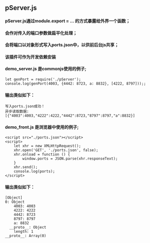 ﻿## pServer.js
#### pServer.js通过module.export = ... 的方式暴露给外界一个函数；
#### 会作对传入的端口参数做扁平化处理；
#### 会将端口以对象形式写入ports.json中，以供前后台js共享；
#### 该插件可作为开发依赖安装
#### demo_server.js 是commonjs使用的例子;
```
let genPort = require('./pServer');
console.log(genPort(4003, {4442: 8723, a: 8832}, [4222, 8797]));;
```
#### 输出类似如下：
```
写入ports.json成功！
异步读取数据: [{"4003":4003,"4222":4222,"4442":8723,"8797":8797,"a":8832}]
```

#### demo_front.js 是浏览器中使用的例子;
```
<script src="./ports.json"></script>
<script>
    let xhr = new XMLHttpRequest();
    xhr.open('GET', './ports.json', false);
    xhr.onload = function () {
        window.ports = JSON.parse(xhr.responseText);
    }
    xhr.send();
    console.log(ports);
</script>
```

#### 输出类似如下：
```
[Object]
0: Object
    4003: 4003
    4222: 4222
    4442: 8723
    8797: 8797
    a: 8832
  __proto__: Object
    length: 1
__proto__: Array(0)
```

